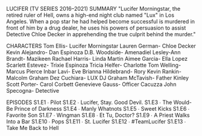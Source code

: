 LUCIFER (TV SERIES 2016–2021) 
SUMMARY
"Lucifer Morningstar, the retired ruler of Hell, owns a high-end night club named "Lux" in Los Angeles. When a pop star he had helped become successful is murdered in front of him by a drug dealer, he uses his powers of persuasion to assist Detective Chloe Decker in apprehending the true culprit behind the murder."

CHARACTERS
Tom Ellis- Lucifer Morningstar
Lauren German- Chloe Decker
Kevin Alejandro- Dan Espinoza
D.B. Woodside- Amenadiel
Lesley-Ann Brandt- Mazikeen
Rachael Harris- Linda Martin
Aimee Garcia- Ella Lopez
Scarlett Estevez- Trixie Espinoza
Tricia Helfer- Charlotte
Tom Welling- Marcus Pierce
Inbar Lavi- Eve
Brianna Hildebrand- Rory
Kevin Rankin- Malcolm Graham
Dez Cuchiara- LUX DJ
Graham McTavish- Father Kinley
Scott Porter- Carol Corbett
Genevieve Gauss- Officer Cacuzza
John Specogna- Detective

EPISODES
S1.E1 ∙ Pilot
S1.E2 ∙ Lucifer, Stay. Good Devil.
S1.E3 ∙ The Would-Be Prince of Darkness
S1.E4 ∙ Manly Whatnots
S1.E5 ∙ Sweet Kicks
S1.E6 ∙ Favorite Son
S1.E7 ∙ Wingman
S1.E8 ∙ Et Tu, Doctor?
S1.E9 ∙ A Priest Walks Into a Bar
S1.E10 ∙ Pops
S1.E11 ∙ St. Lucifer
S1.E12 ∙ #TeamLucifer
S1.E13 ∙ Take Me Back to Hell
